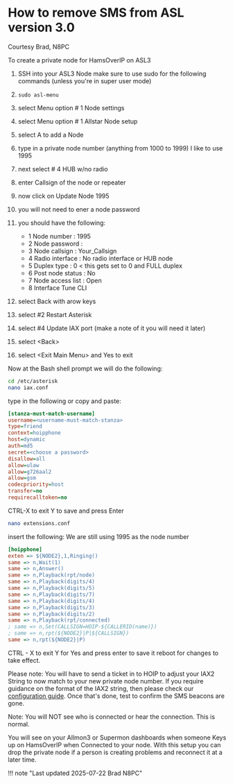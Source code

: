 # How to remove SMS from ASL version 3.0

Courtesy Brad, N8PC

To create a private node for HamsOverIP on ASL3

1. SSH into your ASL3 Node make sure to use sudo for the following commands (unless you're in super user mode)
2. `sudo asl-menu`
3. select Menu option # 1 Node settings
4. select Menu option # 1 Allstar Node setup
5. select A to add a Node
6. type in a private node number (anything from 1000 to 1999) I like to use 1995
7. next select # 4 HUB w/no radio
8. enter Callsign of the node or repeater
9. now click on Update Node 1995
10. you will not need to ener a node password
11. you should have the following:

    - 1 Node number : 1995
    - 2 Node password :
    - 3 Node callsign : Your_Callsign
    - 4 Radio interface : No radio interface or HUB node
    - 5 Duplex type : 0 < this gets set to 0 and FULL duplex
    - 6 Post node status : No
    - 7 Node access list : Open
    - 8 Interface Tune CLI

12. select Back with arow keys
13. select #2 Restart Asterisk
14. select #4 Update IAX port (make a note of it you will need it later)
15. select &lt;Back&gt;
16. select &lt;Exit Main Menu&gt; and Yes to exit

Now at the Bash shell prompt we will do the following:

```bash
cd /etc/asterisk
nano iax.conf
```

type in the following or copy and paste:

```ini
[stanza-must-match-username]
username=<username-must-match-stanza>
type=friend
context=hoipphone
host=dynamic
auth=md5
secret=<choose a password>
disallow=all
allow=ulaw
allow=g726aal2
allow=gsm
codecpriority=host
transfer=no
requirecalltoken=no
```

CTRL-X to exit
Y to save and press Enter

```bash
nano extensions.conf
```

insert the following: We are still using 1995 as the node number

```ini
[hoipphone]
exten => ${NODE2},1,Ringing()
same => n,Wait(1)
same => n,Answer()
same => n,Playback(rpt/node)
same => n,Playback(digits/4)
same => n,Playback(digits/5)
same => n,Playback(digits/7)
same => n,Playback(digits/4)
same => n,Playback(digits/3)
same => n,Playback(digits/2)
same => n,Playback(rpt/connected)
; same => n,Set(CALLSIGN=HOIP-${CALLERID(name)})
; same => n,rpt(${NODE2}|P|${CALLSIGN})
same => n,rpt(${NODE2}|P)
```

CTRL - X to exit
Y for Yes and press enter to save it
reboot for changes to take effect.

Please note: You will have to send a ticket in to HOIP to adjust your IAX2 String to now match to your new private node number. If you require guidance on the format of the IAX2 string, then please check our [configuration guide](./configure-rf-links.md).  Once that's done, test to confirm the SMS beacons are gone.

Note: You will NOT see who is connected or hear the connection. This is normal.

You will see on your Allmon3 or Supermon dashboards when someone Keys up on HamsOverIP when Connected to your node. With this setup you can drop the private node if a person is creating problems and reconnect it at a later time.

!!! note "Last updated 2025-07-22 Brad N8PC"
